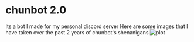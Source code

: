 # chunbot 2.0
 
Its a bot I made for my personal discord server
Here are some images that I have taken over the past 2 years of chunbot's shenanigans
![plot](./images/screenshot2.png)
